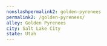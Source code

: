 ```yaml
---
﻿nonslashpermalink2: golden-pyrenees
permalink2: /golden-pyrenees/
alley: Golden Pyrenees
city: Salt Lake City
state: Utah
---
```

